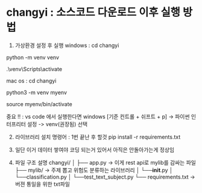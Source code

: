 # changyi : 소스코드 다운로드 이후 실행 방법

1. 가상환경 설정 후 실행
windows : cd changyi

python -m venv venv

.\venv\Scripts\activate

mac os : cd changyi 

python3 -m venv myenv

source myenv/bin/activate

중요 !! : vs code 에서 실행한다면 windows [기준 컨트롤 + 쉬프트 + p] -> 파이썬 인터프리터 설정 -> venv(권장됨) 선택

2. 라이브러리 설치 명령어 : 1번 끝난 후 할것 
pip install -r requirements.txt

3. 일단 이거 데이터 쌓여야 코딩 되는거 있어서 아직은 안돌아가는게 정상임

4. 파일 구조 설명
changyi/
│
├── app.py -> 이게 rest api로 mylib를 감싸는 파일
├── mylib/ -> 주제 뽑고 위험도 분류하는 라이브러리
│   └──__init__.py
│   └──classification.py
│   └──test_text_subject.py
└── requirements.txt -> 버젼 통일을 위한 txt파일


